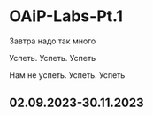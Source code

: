 # OAiP-Labs-Pt.1
Завтра надо так много

Успеть. Успеть. Успеть

Нам не успеть. Успеть. Успеть

02.09.2023-30.11.2023
--
